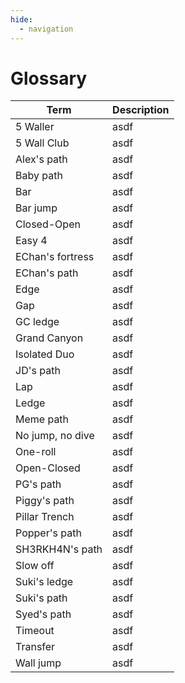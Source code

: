 ```yaml
---
hide:
  - navigation
---
```


# Glossary

| Term             | Description |
| ---------------- | ----------- |
| 5 Waller         | asdf        |
| 5 Wall Club      | asdf        |
| Alex's path      | asdf        |
| Baby path        | asdf        |
| Bar              | asdf        |
| Bar jump         | asdf        |
| Closed-Open      | asdf        |
| Easy 4           | asdf        |
| EChan's fortress | asdf        |
| EChan's path     | asdf        |
| Edge             | asdf        |
| Gap              | asdf        |
| GC ledge         | asdf        |
| Grand Canyon     | asdf        |
| Isolated Duo     | asdf        |
| JD's path        | asdf        |
| Lap              | asdf        |
| Ledge            | asdf        |
| Meme path        | asdf        |
| No jump, no dive | asdf        |
| One-roll         | asdf        |
| Open-Closed      | asdf        |
| PG's path        | asdf        |
| Piggy's path     | asdf        |
| Pillar Trench    | asdf        |
| Popper's path    | asdf        |
| SH3RKH4N's path  | asdf        |
| Slow off         | asdf        |
| Suki's ledge     | asdf        |
| Suki's path      | asdf        |
| Syed's path      | asdf        |
| Timeout          | asdf        |
| Transfer         | asdf        |
| Wall jump        | asdf        |
